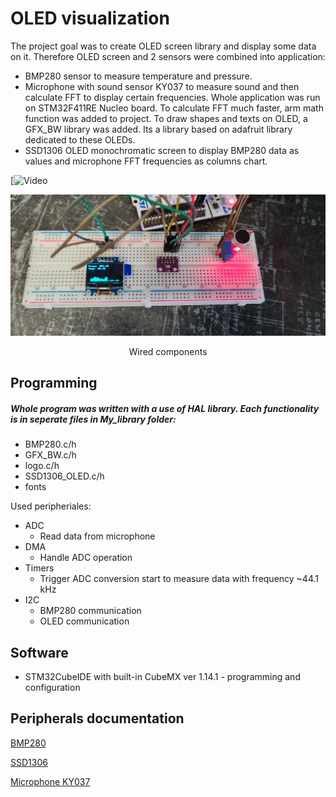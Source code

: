 
# OLED visualization

The project goal was to create OLED screen library and display some data on it. Therefore OLED screen and 2 sensors were combined into application:
- BMP280 sensor to measure temperature and pressure.
- Microphone with sound sensor KY037 to measure sound and then calculate FFT to display certain frequencies.
Whole application was run on STM32F411RE Nucleo board. To calculate FFT much faster, arm math function was added to project.
To draw shapes and texts on OLED, a GFX_BW library was added. Its a library based on adafruit library dedicated to these OLEDs.
- SSD1306 OLED monochromatic screen to display BMP280 data as values and microphone FFT frequencies as columns chart.

[![Video](https://www.youtube.com/watch?v=dy-sc953bA8)

<p align="center">
    <img src="./Images/Wired_devices.jpg" width =600>
</p>
<p align="center">
    Wired components
</p>

## Programming

##### Whole program was written with a use of HAL library. Each functionality is in seperate files in My_library folder:
- BMP280.c/h
- GFX_BW.c/h 
- logo.c/h 
- SSD1306_OLED.c/h 
- fonts

Used peripheriales:
- ADC
    - Read data from microphone 
- DMA
    - Handle ADC operation
- Timers 
    - Trigger ADC conversion start to measure data with frequency ~44.1 kHz
- I2C
	- BMP280 communication
  - OLED communication
 
## Software

- STM32CubeIDE with built-in CubeMX ver 1.14.1 - programming and configuration

## Peripherals documentation

[BMP280](https://cdn-shop.adafruit.com/datasheets/BST-BMP280-DS001-11.pdf)

[SSD1306](https://cdn-shop.adafruit.com/datasheets/SSD1306.pdf)

[Microphone KY037](https://datasheetspdf.com/pdf-file/1402047/Joy-IT/KY-037/1)